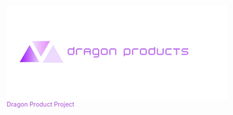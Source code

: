 <img src="./logo.png" align="right" />

<span style="color:#ab56d6"> 
Dragon Product Project
</span>